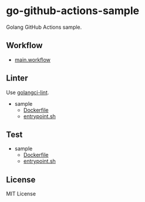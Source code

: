 # go-github-actions-sample

Golang GitHub Actions sample.

## Workflow

* [main.workflow](./.github/main.workflow)

## Linter

Use [golangci-lint](https://github.com/golangci/golangci-lint).

* sample
  * [Dockerfile](./.github/actions/lint/Dockerfile)
  * [entrypoint.sh](./.github/actions/lint/entrypoint.sh)

## Test

* sample
  * [Dockerfile](./.github/actions/test/Dockerfile)
  * [entrypoint.sh](./.github/actions/test/entrypoint.sh)

## License

MIT License

